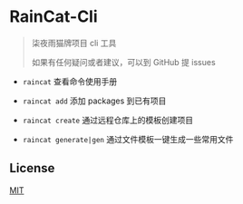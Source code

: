 # RainCat-Cli

> 柒夜雨猫牌项目 cli 工具
>
> 如果有任何疑问或者建议，可以到 GitHub 提 issues

- `raincat` 查看命令使用手册

- `raincat add` 添加 packages 到已有项目

- `raincat create` 通过远程仓库上的模板创建项目

- `raincat generate|gen` 通过文件模板一键生成一些常用文件

## License

[MIT](/LICENSE)

